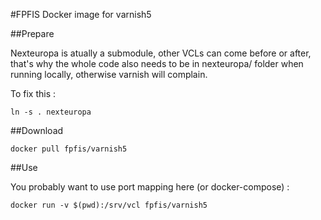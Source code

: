 #FPFIS Docker image for varnish5

##Prepare

Nexteuropa is atually a submodule, other VCLs can come before or after,
that's why the whole code also needs to be in nexteuropa/ folder when
running locally, otherwise varnish will complain. 

To fix this :

```
ln -s . nexteuropa
```

##Download

```
docker pull fpfis/varnish5
```

##Use

You probably want to use port mapping here (or docker-compose) :

```
docker run -v $(pwd):/srv/vcl fpfis/varnish5
```
